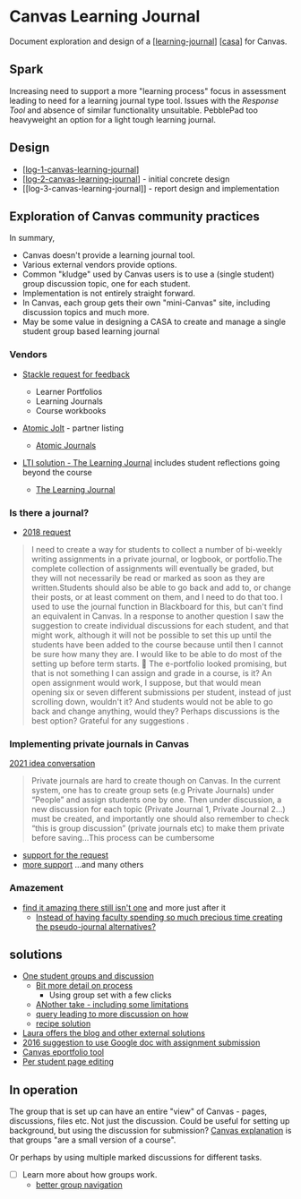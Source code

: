 <!--
 Copyright (C) 2023 David Jones
 
 This program is free software: you can redistribute it and/or modify
 it under the terms of the GNU Affero General Public License as
 published by the Free Software Foundation, either version 3 of the
 License, or (at your option) any later version.
 
 This program is distributed in the hope that it will be useful,
 but WITHOUT ANY WARRANTY; without even the implied warranty of
 MERCHANTABILITY or FITNESS FOR A PARTICULAR PURPOSE.  See the
 GNU Affero General Public License for more details.
 
 You should have received a copy of the GNU Affero General Public License
 along with this program.  If not, see <http://www.gnu.org/licenses/>.
-->

# Canvas Learning Journal

Document exploration and design of a [[learning-journal]] [[casa]] for Canvas.

## Spark

Increasing need to support a more "learning process" focus in assessment leading to need for a learning journal type tool.  Issues with the _Response Tool_ and absence of similar functionality unsuitable. PebblePad too heavyweight an option for a light tough learning journal.

## Design

- [[log-1-canvas-learning-journal]]
- [[log-2-canvas-learning-journal]] - initial concrete design
- [[log-3-canvas-learning-journal]] - report design and implementation

## Exploration of Canvas community practices

In summary,

- Canvas doesn't provide a learning journal tool.
- Various external vendors provide options.
- Common "kludge" used by Canvas users is to use a (single student) group discussion topic, one for each student.
- Implementation is not entirely straight forward.
- In Canvas, each group gets their own "mini-Canvas" site, including discussion topics and much more. 
- May be some value in designing a CASA to create and manage a single student group based learning journal

### Vendors

- [Stackle request for feedback](https://community.canvaslms.com/t5/Higher-Ed-Canvas-Users/Request-for-Feedback-Learner-Portfolios-Learning-Journals-and/m-p/570644)
    - Learner Portfolios
    - Learning Journals 
    - Course workbooks
- [Atomic Jolt](https://community.canvaslms.com/t5/Partner-Listings/Partner-Listing-Atomic-Jolt-Search-Assessments-Journals-Polls/ta-p/434810) - partner listing
  - [Atomic Journals](https://www.atomicjolt.com/atomic-journals)

- [LTI solution - The Learning Journal](https://community.canvaslms.com/t5/Idea-Conversations/Implementing-private-journals-into-Canvas/idc-p/465326/highlight/true#M51367) includes student reflections going beyond the course
    - [The Learning Journal](https://thelearningjournal.co/)

### Is there a journal?

- [2018 request](https://community.canvaslms.com/t5/Canvas-Question-Forum/Is-there-a-journal/m-p/124779)

> I need to create a way for students to collect a number of bi-weekly writing assignments in a private journal, or logbook, or portfolio.The complete collection of assignments will eventually be graded, but they will not necessarily be read or marked as soon as they are written.Students should also be able to go back and add to, or change their posts, or at least comment on them, and I need to do that too. I used to use the journal function in Blackboard for this, but can't find an equivalent in Canvas. In a response to another question I saw the suggestion to create individual discussions for each student, and that might work, although it will not be possible to set this up until the students have been added to the course because until then I cannot be sure how many they are. I would like to be able to do most of the setting up before term starts. :slightly_smiling_face: The e-portfolio looked promising, but that is not something I can assign and grade in a course, is it? An open assignment would work, I suppose, but that would mean opening six or seven different submissions per student, instead of just scrolling down, wouldn't it? And students would not be able to go back and change anything, would they? Perhaps discussions is the best option? Grateful for any suggestions .

### Implementing private journals in Canvas

[2021 idea conversation](https://community.canvaslms.com/t5/Idea-Conversations/Implementing-private-journals-into-Canvas/idi-p/444842)

> Private journals are hard to create though on Canvas. In the current system, one has to create group sets (e.g Private Journals) under “People” and assign students one by one. Then under discussion, a new discussion for each topic (Private Journal 1, Private Journal 2…) must be created, and importantly one should also remember to check “this is group discussion” (private journals etc) to make them private before saving…This process can be cumbersome  

- [support for the request](https://community.canvaslms.com/t5/Idea-Conversations/Implementing-private-journals-into-Canvas/idc-p/463663/highlight/true#M50979)
- [more support](https://community.canvaslms.com/t5/Idea-Conversations/Implementing-private-journals-into-Canvas/idc-p/483072/highlight/true#M54869) ...and many others

### Amazement

- [find it amazing there still isn't one](https://community.canvaslms.com/t5/Canvas-Question-Forum/Journalling-in-Canvas/m-p/471790/highlight/true#M158063) and more just after it
    - [Instead of having faculty spending so much precious time creating the pseudo-journal alternatives?](https://community.canvaslms.com/t5/Canvas-Question-Forum/Journalling-in-Canvas/m-p/463665/highlight/true#M156299)

## solutions

- [One student groups and discussion](https://community.canvaslms.com/t5/Canvas-Question-Forum/Is-there-a-journal/m-p/124780/highlight/true#M44716)
  - [Bit more detail on process](https://community.canvaslms.com/t5/Idea-Conversations/Student-Journal-or-Blog-Feature/idc-p/320217/highlight/true#M6251) 
    - Using group set with a few clicks
  - [ANother take - including some limitations](https://community.canvaslms.com/t5/Idea-Conversations/Student-Journal-or-Blog-Feature/idc-p/320218/highlight/true#M6252)
  - [query leading to more discussion on how](https://community.canvaslms.com/t5/Canvas-Question-Forum/Journalling-in-Canvas/m-p/182714)
  - [recipe solution](https://community.canvaslms.com/t5/Canvas-Question-Forum/Private-journal-discussions/m-p/175097/highlight/true#M81421)
- [Laura offers the blog and other external solutions](https://community.canvaslms.com/t5/Canvas-Question-Forum/Is-there-a-journal/m-p/124784/highlight/true#M44720)
- [2016 suggestion to use Google doc with assignment submission](https://community.canvaslms.com/t5/K12-Canvas-Users/Online-Journaling-for-Better-Learning-and-Teaching/ba-p/273213)
- [Canvas eportfolio tool](https://community.canvaslms.com/t5/Idea-Conversations/Student-Journal-or-Blog-Feature/idc-p/320152/highlight/true#M6186)
- [Per student page editing](https://community.canvaslms.com/t5/Idea-Conversations/Student-Journal-or-Blog-Feature/idc-p/320155/highlight/true#M6189)

## In operation

The group that is set up can have an entire "view" of Canvas - pages, discussions, files etc. Not just the discussion. Could be useful for setting up background, but using the discussion for submission? [Canvas explanation](https://community.canvaslms.com/t5/Canvas-Basics-Guide/What-are-Groups/ta-p/16) is that groups "are a small version of a course".

Or perhaps by using multiple marked discussions for different tasks.

- [ ] Learn more about how groups work.
  - [better group navigation](https://community.canvaslms.com/t5/Higher-Ed-Canvas-Users/Better-Group-Discussion-Navigation/ba-p/263064)




[//begin]: # "Autogenerated link references for markdown compatibility"
[learning-journal]: ../../Teaching/learning-journal "Learning Journal"
[casa]: ../casa "Contextually Appropriate Scaffolding Assemblages (CASA)"
[log-1-canvas-learning-journal]: log-1-canvas-learning-journal "log-1-canvas-learning-journal"
[log-2-canvas-learning-journal]: log-2-canvas-learning-journal "Canvas learning journal - log 2"
[//end]: # "Autogenerated link references"